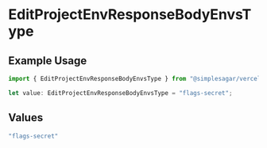 # EditProjectEnvResponseBodyEnvsType

## Example Usage

```typescript
import { EditProjectEnvResponseBodyEnvsType } from "@simplesagar/vercel/models/editprojectenvop.js";

let value: EditProjectEnvResponseBodyEnvsType = "flags-secret";
```

## Values

```typescript
"flags-secret"
```